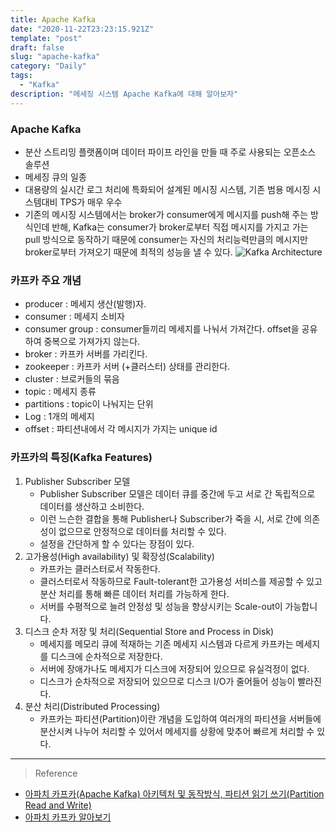 ```yaml
---
title: Apache Kafka
date: "2020-11-22T23:23:15.921Z"
template: "post"
draft: false
slug: "apache-kafka"
category: "Daily"
tags:
  - "Kafka"
description: "메세징 시스템 Apache Kafka에 대해 알아보자"
---
```


### Apache Kafka
- 분산 스트리밍 플랫폼이며 데이터 파이프 라인을 만들 때 주로 사용되는 오픈소스 솔루션
- 메세징 큐의 일종
- 대용량의 실시간 로그 처리에 특화되어 설계된 메시징 시스템, 기존 범용 메시징 시스템대비 TPS가 매우 우수
- 기존의 메시징 시스템에서는 broker가 consumer에게 메시지를 push해 주는 방식인데 반해, Kafka는 consumer가 broker로부터 직접 메시지를 가지고 가는 pull 방식으로 동작하기 때문에 consumer는 자신의 처리능력만큼의 메시지만 broker로부터 가져오기 때문에 최적의 성능을 낼 수 있다.
![Kafka Architecture](/img/kafka-architecture.png)

### 카프카 주요 개념
- producer : 메세지 생산(발행)자.
- consumer : 메세지 소비자
- consumer group : consumer들끼리 메세지를 나눠서 가져간다. offset을 공유하여 중복으로 가져가지 않는다.
- broker : 카프카 서버를 가리킨다.
- zookeeper : 카프카 서버 (+클러스터) 상태를 관리한다.
- cluster : 브로커들의 묶음
- topic : 메세지 종류
- partitions : topic이 나눠지는 단위
- Log : 1개의 메세지
- offset : 파티션내에서 각 메시지가 가지는 unique id

### 카프카의 특징(Kafka Features)
1. Publisher Subscriber 모델
    - Publisher Subscriber 모델은 데이터 큐를 중간에 두고 서로 간 독립적으로 데이터를 생산하고 소비한다. 
    - 이런 느슨한 결합을 통해 Publisher나 Subscriber가 죽을 시, 서로 간에 의존성이 없으므로 안정적으로 데이터를 처리할 수 있다. 
    - 설정을 간단하게 할 수 있다는 장점이 있다.
2. 고가용성(High availability) 및 확장성(Scalability)
    - 카프카는 클러스터로서 작동한다. 
    - 클러스터로서 작동하므로 Fault-tolerant한 고가용성 서비스를 제공할 수 있고 분산 처리를 통해 빠른 데이터 처리를 가능하게 한다.
    - 서버를 수평적으로 늘려 안정성 및 성능을 향상시키는 Scale-out이 가능합니다.
3. 디스크 순차 저장 및 처리(Sequential Store and Process in Disk)
    - 메세지를 메모리 큐에 적재하는 기존 메세지 시스템과 다르게 카프카는 메세지를 디스크에 순차적으로 저장한다.
    - 서버에 장애가나도 메세지가 디스크에 저장되어 있으므로 유실걱정이 없다.
    - 디스크가 순차적으로 저장되어 있으므로 디스크 I/O가 줄어들어 성능이 빨라진다.
4. 분산 처리(Distributed Processing)
    - 카프카는 파티션(Partition)이란 개념을 도입하여 여러개의 파티션을 서버들에 분산시켜 나누어 처리할 수 있어서 메세지를 상황에 맞추어 빠르게 처리할 수 있다.




<hr>

> Reference
- [아파치 카프카(Apache Kafka) 아키텍처 및 동작방식, 파티션 읽기 쓰기(Partition Read and Write)](https://engkimbs.tistory.com/691)
- [아파치 카프카 알아보기](https://12bme.tistory.com/531)

